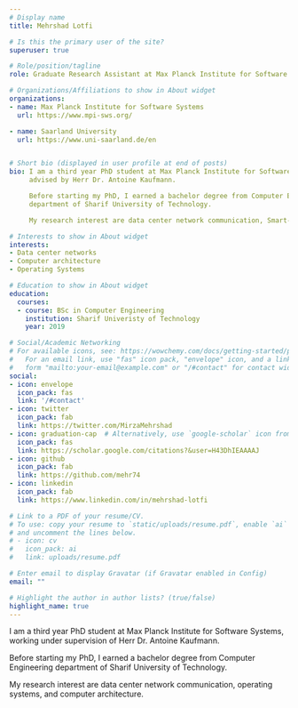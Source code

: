 ```yaml
---
# Display name
title: Mehrshad Lotfi

# Is this the primary user of the site?
superuser: true

# Role/position/tagline
role: Graduate Research Assistant at Max Planck Institute for Software Systems

# Organizations/Affiliations to show in About widget
organizations:
- name: Max Planck Institute for Software Systems 
  url: https://www.mpi-sws.org/

- name: Saarland University
  url: https://www.uni-saarland.de/en


# Short bio (displayed in user profile at end of posts)
bio: I am a third year PhD student at Max Planck Institute for Software Systems,
     advised by Herr Dr. Antoine Kaufmann. 

     Before starting my PhD, I earned a bachelor degree from Computer Engineering
     department of Sharif University of Technology.

     My research interest are data center network communication, Smart-NICs.

# Interests to show in About widget
interests:
- Data center networks
- Computer architecture
- Operating Systems

# Education to show in About widget
education:
  courses:
  - course: BSc in Computer Engineering
    institution: Sharif Univeristy of Technology
    year: 2019

# Social/Academic Networking
# For available icons, see: https://wowchemy.com/docs/getting-started/page-builder/#icons
#   For an email link, use "fas" icon pack, "envelope" icon, and a link in the
#   form "mailto:your-email@example.com" or "/#contact" for contact widget.
social:
- icon: envelope
  icon_pack: fas
  link: '/#contact'
- icon: twitter
  icon_pack: fab
  link: https://twitter.com/MirzaMehrshad
- icon: graduation-cap  # Alternatively, use `google-scholar` icon from `ai` icon pack
  icon_pack: fas
  link: https://scholar.google.com/citations?&user=H43DhIEAAAAJ
- icon: github
  icon_pack: fab
  link: https://github.com/mehr74
- icon: linkedin
  icon_pack: fab
  link: https://www.linkedin.com/in/mehrshad-lotfi

# Link to a PDF of your resume/CV.
# To use: copy your resume to `static/uploads/resume.pdf`, enable `ai` icons in `params.toml`, 
# and uncomment the lines below.
# - icon: cv
#   icon_pack: ai
#   link: uploads/resume.pdf

# Enter email to display Gravatar (if Gravatar enabled in Config)
email: ""

# Highlight the author in author lists? (true/false)
highlight_name: true
---
```


I am a third year PhD student at Max Planck Institute for Software Systems,
working under supervision of Herr Dr. Antoine Kaufmann. 

Before starting my PhD, I earned a bachelor degree from Computer Engineering
department of Sharif University of Technology.

My research interest are data center network communication, operating systems, 
and computer architecture.

